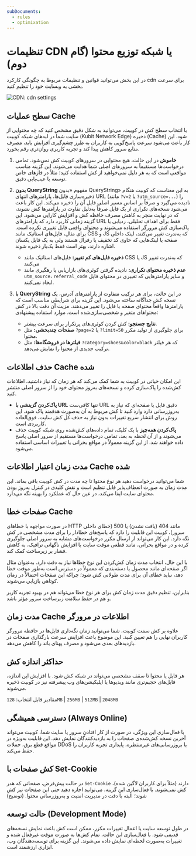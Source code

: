 ```yaml
---
subDocuments:
  - rules
  - optimixation
---
```


# تنظیمات CDN یا شبکه توزیع محتوا (گام دوم)

در این بخش می‌توانید قوانین و تنظیمات مربوط به چگونگی کارکرد cdn برای سرعت بخشی به وبسایت خود را تنظیم کنید.

![CDN: cdn settings](img/cdn-settings.png)

## سطح عملیات Cache

با انتخاب سطح کش در کوبیت، می‌توانید به شکل دقیق مشخص کنید که چه محتوایی از سایت شما در لبه‌های شبکه کوبیت (Kubit Network Edge) ذخیره (Cache) شود. این کار باعث می‌شود سرعت پاسخ‌گویی به کاربران به طرز چشم‌گیری افزایش یابد، مصرف منابع سرور کاهش پیدا کند و تجربه کاربری روان‌تری رقم بخورد.

1. **خاموش**
   در این حالت، هیچ محتوایی در سرورهای کوبیت کش نمی‌شود. تمامی درخواست‌ها مستقیماً به سرورهای اصلی شما هدایت می‌شوند. این گزینه مناسب مواقعی است که به هر دلیل نمی‌خواهید از کش استفاده کنید؛ مثلاً در فازهای خاص توسعه یا عیب‌یابی دقیق.
2. **بدون QueryString**
   مفهوم «بدون QueryString» به این معناست که کوبیت هنگام ذخیره‌سازی فایل‌ها، پارامترهای انتهای URL (مانند `?v=2` یا `?utm_source=...`) را نادیده می‌گیرد و صرفاً بر اساس مسیر اصلی فایل آن را ذخیره می‌کند. این کار باعث می‌شود نسخه‌های تکراری از یک فایل صرفاً به‌دلیل تفاوت در پارامترها کش نشوند، که در نهایت منجر به کاهش مصرف حافظه کش و افزایش کارایی می‌شود. این گزینه زمانی کاربرد دارد که پارامترهای URL فقط برای اهداف تحلیلی، ردیابی یا پاک‌سازی کش مرورگر استفاده می‌شوند و محتوای واقعی فایل تغییری نکرده است. برای مثال، فایل‌های استاتیک مانند CSS و JS که به‌ندرت تغییر می‌کنند، لینک داخلی صفحه یا لینک‌هایی که حاوی کد تخفیف یا رفرال هستند ولی به یک فایل یکسان اشاره دارند، بهتر است فقط یک‌بار ذخیره شوند.

   - **ذخیره فایل‌های کم تغییر:** فایل‌های استاتیک مانند CSS یا JS که به‌ندرت تغییر می‌کنند
   - **عدم ذخیره محتوای تکراری:** نادیده گرفتن کوئری‌های بازاریابی یا رهگیری مانند `utm_source`، `referral_code` و سایر پارامترهایی که تغییری در محتوای فایل ایجاد نمی‌کنند.

3. **با QueryString**
   در این حالت، برای هر ترکیب متفاوت از پارامترهای آدرس، یک نسخه کش جداگانه ساخته می‌شود. این گزینه برای شرایطی مناسب است که پارامترها واقعاً محتوای صفحه یا فایل را تغییر می‌دهند. مزیت آن دقت بالا در کش محتواهای متغیر و شخصی‌سازی‌شده است. موارد استفاده پیشنهادی:

   - **نتایج جستجو:** کش کردن کوئری‌های پرتکرار برای سرعت بیشتر.
   - **صفحات چندبخشی:** مثل `?page=2` یا `?limit=50` برای جلوگیری از تولید مکرر محتوا.
   - **فیلترها در فروشگاه‌ها:** مثل `?category=shoes&color=black` که هر فیلتر ترکیب جدیدی از محتوا را نمایش می‌دهد.

## حذف اطلاعات Cache شده

این امکان حیاتی در کوبیت به شما کمک می‌کند که هر زمان که نیاز داشتید، اطلاعات کش‌شده را پاک‌سازی کرده و نسخه‌های به‌روز محتوای خود را از سرور اصلی منتشر کنید.

- **پاک‌کردن گزینشی با URL**
  تنها کافی‌ست URL دقیق فایل یا صفحه‌ای که نیاز به به‌روزرسانی دارد وارد کنید تا کش مربوط به آن به‌صورت هدفمند پاک شود. این روش برای انتشار سریع تغییرات بدون نیاز به حذف کل کش سایت، فوق‌العاده کاربردی است.
- **پاک‌کردن همه‌چیز**
  با یک کلیک، تمام داده‌های کش‌شده روی شبکه کوبیت حذف می‌شوند و از آن لحظه به بعد، تمامی درخواست‌ها مستقیم از سرور اصلی پاسخ داده خواهند شد. از این گزینه معمولاً در مواقع بحرانی یا تغییرات اساسی استفاده می‌شود.

## مدت زمان اعتبار اطلاعات Cache شده

شما می‌توانید درخواست دهید هر نوع محتوا تا چه مدت در کش کوبیت باقی بماند. این مدت زمان به صورت انعطاف‌پذیر قابل تنظیم است و نقش کلیدی در کنترل به‌روز بودن محتوای سایت ایفا می‌کند، در عین حال که عملکرد را بهینه نگه می‌دارد.

## صفحات خطا Cache

در صورت مواجهه با خطاهای HTTP مانند 404 (یافت نشدن) یا 500 (خطای داخلی سرور)، کوبیت این قابلیت را دارد که پاسخ‌های خطادار را برای مدت مشخصی در کش نگه دارد. این کار می‌تواند از ارسال مکرر درخواست‌های مشابه به سرور اصلی جلوگیری کرده و در مواقع بحرانی، مانند قطعی موقت سایت یا افزایش ناگهانی ترافیک، به کاهش فشار بر زیرساخت کمک کند.

با این حال، انتخاب مدت زمان کش‌کردن این نوع خطاها نیاز به دقت دارد. به‌عنوان مثال اگر صفحه‌ای مانند محصول یا دسته‌بندی که معمولاً در دسترس است به‌طور موقت خطا دهد، نباید خطای آن برای مدت طولانی کش شود؛ چراکه این صفحات احتمالاً در زمان کوتاهی بازیابی می‌شوند.

بنابراین، تنظیم دقیق مدت زمان کش برای هر نوع خطا می‌تواند هم در بهبود تجربه کاربر و هم در حفظ سلامت زیرساخت سرور مؤثر باشد.

## مدت زمان Cache اطلاعات در مرورگر

علاوه بر کش سمت کوبیت، شما می‌توانید زمان نگه‌داری فایل‌ها در حافظه مرورگر کاربران نهایی را هم تعیین کنید. این موضوع باعث افزایش سرعت بارگذاری صفحات در بازدیدهای بعدی می‌شود و مصرف پهنای باند را کاهش می‌دهد.

## حداکثر اندازه کش

هر فایل یا محتوا تا سقف مشخصی می‌تواند در شبکه کش شود. با افزایش این اندازه، فایل‌های حجیم‌تری مانند ویدیوها یا اپلیکیشن‌های وب پیشرفته نیز در کوبیت ذخیره می‌شوند.

مقادیر قابل انتخاب: `128MB` | `256MB` | `512MB` | `2048MB`

## دسترسی همیشگی (Always Online)

با فعال‌سازی این ویژگی، در صورت از کار افتادن سرور یا سایت شما، کوبیت می‌تواند آخرین نسخه کش‌شده‌ی صفحات را به بازدیدکنندگان نمایش دهد. این قابلیت به‌ویژه در مواقع قطع برق، حملات DDoS یا بروزرسانی‌های غیرمنتظره، پایداری تجربه کاربران را حفظ می‌کند.

## کش صفحات با Set-Cookie

در حالت پیش‌فرض، صفحاتی که هدر `Set-Cookie` دارند (مثلاً برای کاربران لاگین شده)، کش نمی‌شوند. با فعال‌سازی این گزینه، می‌توانید اجازه دهید حتی این صفحات نیز کش شوند؛ البته با دقت در مدیریت امنیت و به‌روزرسانی محتوا. (توضیح)

## حالت توسعه (Development Mode)

در طول توسعه سایت یا اعمال تغییرات مکرر، ممکن است کش باعث نمایش نسخه‌های قدیمی شود. با فعال‌سازی این حالت، تمام کش‌ها به صورت موقت غیرفعال شده و تغییرات به‌صورت لحظه‌ای نمایش داده می‌شوند. این گزینه برای توسعه‌دهندگان وب، ابزاری ارزشمند است.
